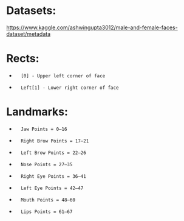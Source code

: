 # Datasets: 
https://www.kaggle.com/ashwingupta3012/male-and-female-faces-dataset/metadata
# Rects:  
-       [0] - Upper left corner of face
-       Left[1] - Lower right corner of face
# Landmarks:  
-       Jaw Points = 0–16
-       Right Brow Points = 17–21
-       Left Brow Points = 22–26
-       Nose Points = 27–35
-       Right Eye Points = 36–41
-       Left Eye Points = 42–47
-       Mouth Points = 48–60
-       Lips Points = 61–67

